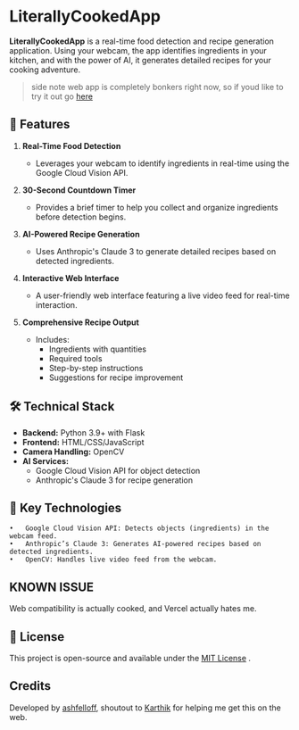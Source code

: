 # LiterallyCookedApp  

**LiterallyCookedApp** is a real-time food detection and recipe generation application. Using your webcam, the app identifies ingredients in your kitchen, and with the power of AI, it generates detailed recipes for your cooking adventure. 
> side note web app is completely bonkers right now, so if youd like to try it out go [here](https://github.com/ashfelloff/literallycooked/tree/an-attempt-at-something)

## 🚀 Features  

1. **Real-Time Food Detection**  
   - Leverages your webcam to identify ingredients in real-time using the Google Cloud Vision API.  

2. **30-Second Countdown Timer**  
   - Provides a brief timer to help you collect and organize ingredients before detection begins.  

3. **AI-Powered Recipe Generation**  
   - Uses Anthropic's Claude 3 to generate detailed recipes based on detected ingredients.  

4. **Interactive Web Interface**  
   - A user-friendly web interface featuring a live video feed for real-time interaction.  

5. **Comprehensive Recipe Output**  
   - Includes:  
     - Ingredients with quantities  
     - Required tools  
     - Step-by-step instructions  
     - Suggestions for recipe improvement  

## 🛠️ Technical Stack  

- **Backend:** Python 3.9+ with Flask  
- **Frontend:** HTML/CSS/JavaScript  
- **Camera Handling:** OpenCV  
- **AI Services:**  
  - Google Cloud Vision API for object detection  
  - Anthropic's Claude 3 for recipe generation  

## 🌟 Key Technologies
	•	Google Cloud Vision API: Detects objects (ingredients) in the webcam feed.
	•	Anthropic’s Claude 3: Generates AI-powered recipes based on detected ingredients.
	•	OpenCV: Handles live video feed from the webcam.

## KNOWN ISSUE
Web compatibility is actually cooked, and Vercel actually hates me. 

## 📝 License

This project is open-source and available under the [MIT License](https://opensource.org/licenses/MIT)  .

## Credits

Developed by [ashfelloff](https://github.com/ashfelloff), shoutout to [Karthik](https://github.com/emergenitro) for helping me get this on the web.
